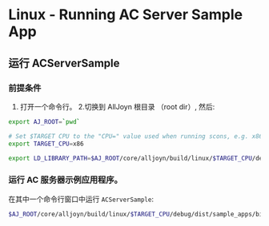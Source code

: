 # Linux - Running AC Server Sample App

## 运行 ACServerSample

### 前提条件

1. 打开一个命令行。
2.切换到 AllJoyn 根目录 （root dir）, 然后:

```sh
export AJ_ROOT=`pwd`

# Set $TARGET CPU to the "CPU=" value used when running scons, e.g. x86_64, x86.
export TARGET_CPU=x86

export LD_LIBRARY_PATH=$AJ_ROOT/core/alljoyn/build/linux/$TARGET_CPU/debug/dist/cpp/lib:$AJ_ROOT/core/alljoyn/build/linux/$TARGET_CPU/debug/dist/about/lib:$AJ_ROOT/core/alljoyn/build/linux/$TARGET_CPU/debug/dist/controlpanel/lib:$AJ_ROOT/core/alljoyn/build/linux/$TARGET_CPU/debug/dist/notification/lib:$AJ_ROOT/core/alljoyn/build/linux/$TARGET_CPU/debug/dist/services_common/lib:$LD_LIBRARY_PATH
```
  
### 运行 AC 服务器示例应用程序。

在其中一个命令行窗口中运行 `ACServerSample`:

```sh
$AJ_ROOT/core/alljoyn/build/linux/$TARGET_CPU/debug/dist/sample_apps/bin/ACServerSample --config-file=$AJ_ROOT/core/alljoyn/build/linux/$TARGET_CPU/debug/dist/sample_apps/bin/ACServerSample.conf
```
